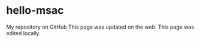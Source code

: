 # hello-msac
My  repository on GitHub
This page was updated on the web.
This page was edited locally.
